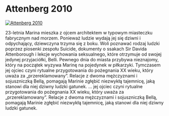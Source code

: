 Attenberg 2010 
=============
[![Attenberg 2010 ](http://vidos.pl/images/player.gif)](http://vidos.pl/attenberg-2010)

 23-letnia Marina mieszka z ojcem architektem w typowym miasteczku fabrycznym nad morzem. Ponieważ ludzie wydają jej się dziwni i odpychający, dziewczyna trzyma się z boku. Woli poznawać rodzaj ludzki poprzez piosenki zespołu Suicide, dokumenty o ssakach Sir Davida Attenborough i lekcje wychowania seksualnego, które otrzymuje od swojej jedynej przyjaciółki, Belli. Pewnego dnia do miasta przybywa nieznajomy, który na początek wyzywa Marinę na pojedynek w piłkarzyki. Tymczasem jej ojciec czyni rytualne przygotowania do pożegnania XX wieku, który uważa za „przereklamowany”. Relacje z dwoma mężczyznami i sojuszniczką Bellą, pomagają Marinie zgłębić niezwykłą tajemnicę, jaką stanowi dla niej dziwny ludzki gatunek.   ... jej ojciec czyni rytualne przygotowania do pożegnania XX wieku, który uważa za „przereklamowany”. Relacje z dwoma mężczyznami i sojuszniczką Bellą, pomagają Marinie zgłębić niezwykłą tajemnicę, jaką stanowi dla niej dziwny ludzki gatunek.
